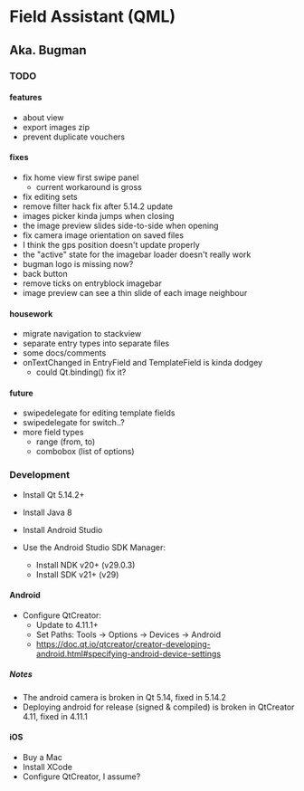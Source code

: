 
# Field Assistant (QML)
## Aka. Bugman


### TODO

#### features
- about view
- export images zip
- prevent duplicate vouchers

#### fixes
- fix home view first swipe panel
    - current workaround is gross
- fix editing sets
- remove filter hack fix after 5.14.2 update
- images picker kinda jumps when closing
- the image preview slides side-to-side when opening
- fix camera image orientation on saved files
- I think the gps position doesn't update properly
- the "active" state for the imagebar loader doesn't really work
- bugman logo is missing now?
- back button
- remove ticks on entryblock imagebar
- image preview can see a thin slide of each image neighbour

#### housework
- migrate navigation to stackview
- separate entry types into separate files
- some docs/comments
- onTextChanged in EntryField and TemplateField is kinda dodgey
    - could Qt.binding() fix it?

#### future
- swipedelegate for editing template fields
- swipedelegate for switch..?
- more field types
    - range (from, to)
    - combobox (list of options)


### Development

+ Install Qt 5.14.2+
+ Install Java 8
+ Install Android Studio

+ Use the Android Studio SDK Manager:
    + Install NDK v20+ (v29.0.3)
    + Install SDK v21+ (v29)

#### Android

+ Configure QtCreator:
    + Update to 4.11.1+
    + Set Paths: Tools -> Options -> Devices -> Android
    + https://doc.qt.io/qtcreator/creator-developing-android.html#specifying-android-device-settings

##### Notes
+ The android camera is broken in Qt 5.14, fixed in 5.14.2
+ Deploying android for release (signed & compiled) is broken in QtCreator 4.11, fixed in 4.11.1

#### iOS
+ Buy a Mac
+ Install XCode
+ Configure QtCreator, I assume?
